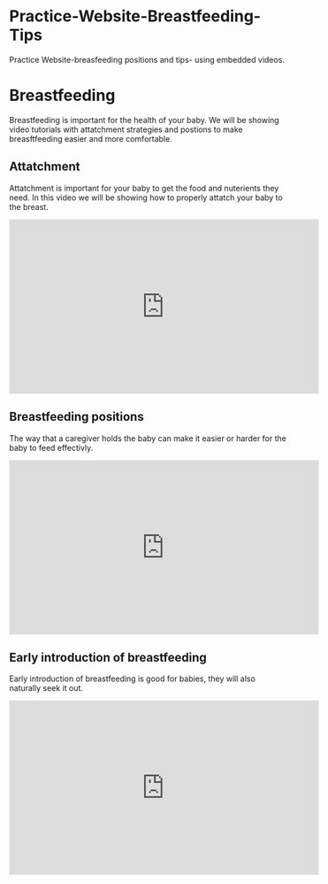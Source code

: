 # Practice-Website-Breastfeeding-Tips
Practice Website-breasfeeding positions and tips- using embedded videos. 
<!DOCTYPE html>
<html lang="en">

<head>
    <meta charset="utf-8">
    <title>Video Compilation Page</title>
</head>
<body>
    <main>
        <h1>Breastfeeding</h1>
        <p>Breastfeeding is important for the health of your baby. We will be showing video tutorials with attatchment strategies and postions to make breasftfeeding easier and more comfortable.</p>
        <section>
            <h2>Attatchment</h2>
            <p>Attatchment is important for your baby to get the food and nuterients they need. In this video we will be showing how to properly attatch your baby to the breast.</p>
            <iframe width="560" height="315" src="https://www.youtube.com/embed/y--syZR0u1E?si=HMARfXbZK1KbL6sp" title="YouTube video player" frameborder="0" allow="accelerometer; autoplay; clipboard-write; encrypted-media; gyroscope; picture-in-picture; web-share" referrerpolicy="strict-origin-when-cross-origin" allowfullscreen></iframe>
            </section>
            <section>
                <h2>Breastfeeding positions</h2>
            <p>The way that a caregiver holds the baby can make it easier or harder for the baby to feed effectivly.</p>
            <iframe width="560" height="315" src="https://www.youtube.com/embed/NS8UyAQexBg?si=3hcC9NygVlgvhkGd" title="YouTube video player" frameborder="0" allow="accelerometer; autoplay; clipboard-write; encrypted-media; gyroscope; picture-in-picture; web-share" referrerpolicy="strict-origin-when-cross-origin" allowfullscreen></iframe>
                </section>
                <section>
                    <h2>Early introduction of breastfeeding</h2>
                    <p>Early introduction of breastfeeding is good for babies, they will also naturally seek it out.</p>
                    <iframe width="560" height="315" src="https://www.youtube.com/embed/hs7ai466toE?si=3tmcAZRynWiDOhNS" title="YouTube video player" frameborder="0" allow="accelerometer; autoplay; clipboard-write; encrypted-media; gyroscope; picture-in-picture; web-share" referrerpolicy="strict-origin-when-cross-origin" allowfullscreen></iframe>
                    </section>
        </main>
</body>

</html>
